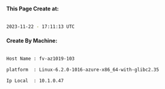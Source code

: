 
   
#### This Page Create at:

```bash

2023-11-22 - 17:11:13 UTC

```

#### Create By Machine:

```bash

Host Name : fv-az1019-103

platform  : Linux-6.2.0-1016-azure-x86_64-with-glibc2.35

Ip Local  : 10.1.0.47

```

